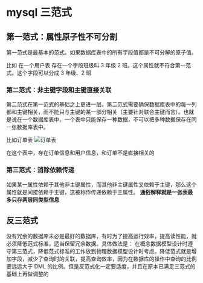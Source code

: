 # mysql 三范式

## 第一范式：属性原子性不可分割

第一范式是最基本的范式。如果数据库表中的所有字段值都是不可分解的原子值。

比如 在一个用户表 存在一个字段班级叫 3 年级 2 班。这个属性就不符合第一范式。这个字段可以分成 3 年级、2 班

### 第二范式：非主键字段和主键直接关联

第二范式在第一范式的基础之上更进一层。第二范式需要确保数据库表中的每一列都和主键相关，而不能只与主键的某一部分相关（主要针对联合主键而言）。也就是说在一个数据库表中，一个表中只能保存一种数据，不可以把多种数据保存在同一张数据库表中。

比如订单表
![订单表](https://pic002.cnblogs.com/images/2012/270324/2012040114063976.png)

在这个表中，存在订单信息和用户信息，和订单不是直接相关的

### 第三范式：消除依赖传递

如果某一属性依赖于其他非主键属性，而其他非主键属性又依赖于主键，那么这个属性就是间接依赖于主键，这被称作传递依赖于主属性。 **通俗解释就是一张表最多只存两层同类型信息**

## 反三范式

没有冗余的数据库未必是最好的数据库，有时为了提高运行效率，提高读性能，就必须降低范式标准，适当保留冗余数据。具体做法是： 在概念数据模型设计时遵守第三范式，降低范式标准的工作放到物理数据模型设计时考虑。降低范式就是增加字段，减少了查询时的关联，提高查询效率，因为在数据库的操作中查询的比例要远远大于 DML 的比例。但是反范式化一定要适度，并且在原本已满足三范式的基础上再做调整的
